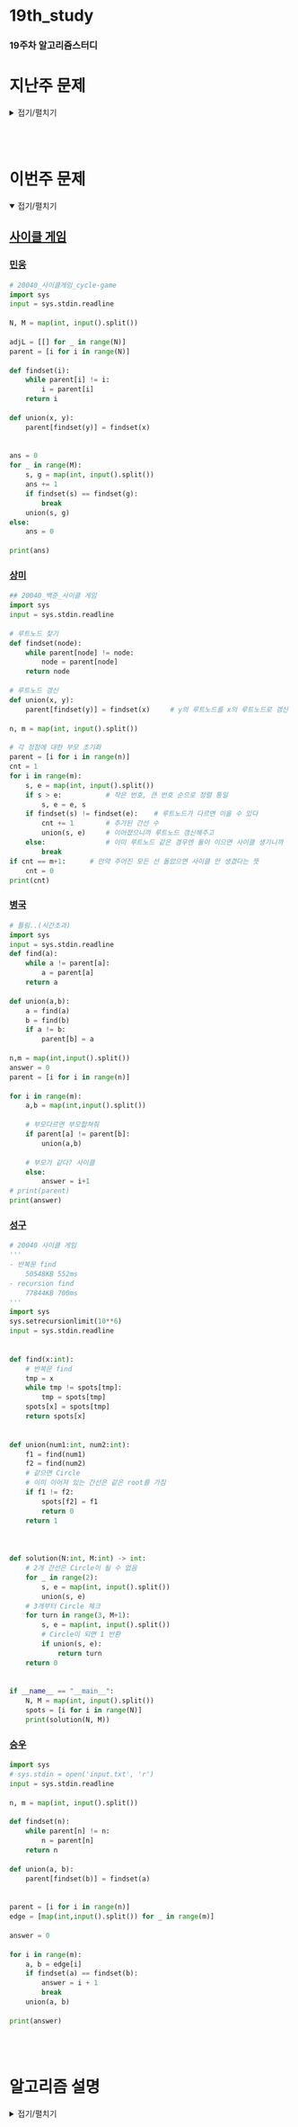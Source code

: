 # 19th_study

### 19주차 알고리즘스터디

# 지난주 문제

<details>
<summary>접기/펼치기</summary>
<div markdown="1">

## [세로 읽기](https://www.codetree.ai/problems/vertical-reading/description)

### [민웅](./세로읽기/민웅.py)

```py
import sys
# input = sys.stdin.readline

word_lst = []
max_l = 0

for _ in range(4):
    tmp = list(input())
    if len(tmp) > max_l:
        max_l = len(tmp)
    word_lst.append(tmp)

# print(word_lst)
# print(max_l)

new_lst = [[-1]*max_l for _ in range(4)]
for i in range(4):
    for j in range(len(word_lst[i])):
        new_lst[i][j] = word_lst[i][j]

ans = ''

for i in range(max_l):
    for j in range(4):
        if new_lst[j][i] != -1:
            ans += str(new_lst[j][i])
print(ans)
```

### [상미](./세로읽기/상미.py)

```py

```

### [병국](./세로읽기/병국.py)

```py
arr = []
for i in range(4):
    arr.append(list(input()))
answer = ''
dir = 0
while True:
    aa =''
    flag = True
    for i in range(len(arr)):
        if len(arr[i]) == 0:
            flag = False
        else:
            flag = True
            break
    if flag == False:
        break
    if arr[dir%4]:
        aa = arr[dir%4].pop(0)
    dir += 1
    answer += aa
print(answer)
```

### [성구](./세로읽기/성구.py)

```py
import sys
input = sys.stdin.readline


def solution(arr:list) -> str:
    ans = ""
    for j in range(max(map(lambda x:len(x), arr))):
        for i in range(4):
            if j >= len(arr[i]):
                continue
            ans += arr[i][j]
    return ans

if __name__ == "__main__":
    arr = [input().strip() for _ in range(4)]
    print(solution(arr))
```

### [승우](./세로읽기/승우.py)

```py

```

## [2배보다 커지는 수열](https://www.codetree.ai/training-field/search/problems/a-sequence-greater-than-twice/description?page=14&pageSize=20)

### [민웅](<./2배보다 커지는 수열/민웅.py>)

```py
import sys
input = sys.stdin.readline

N, M = map(int, input().split())

dp = [[0]*(M+1) for _ in range(N+1)]

for i in range(M+1):
    dp[1][i] = i

for i in range(2, N+1):
    tmp = 0
    for j in range(1, M+1):
        tmp += dp[i-1][j//2]
        dp[i][j] = (tmp%1000000007)

print(dp[-1][-1])

```

### [상미](<./2배보다 커지는 수열/상미.py>)

```py

```

### [병국](<./2배보다 커지는 수열/병국.py>)

```py

```

### [성구](<./2배보다 커지는 수열/성구.py>)

```py
# 2배보다 커지는 수열 
# 박영준 교수님의 힌트를 봤습니다
import sys
input = sys.stdin.readline

'''
0 1 2 3 4 5 6 7 8 9 10
0 1 0 0 0 0 0 0 0 0 0 
1 0 1 1 0 0 0 0 0 0 0
2 0 0 0 1 1 0 0 0 0 0
3 0 0 0 0 0 0 0 1 1 2
'''


def solution():
    n, m = map(int, input().split())
    dp = [[0] * (m+1) for i in range(1, n+1)]
    for i in range(1, m//2**(n-1)+1):
        dp[0][i] = 1
    for i in range(1, n):
        for j in range(2**(i), m//2**(n-i-1)+1):
            dp[i][j] += sum(dp[i-1][:j//2+1])

    print((sum(dp[n-1])) % 1_000_000_007)


if __name__ == "__main__":
    solution()
```

### [승우](<./2배보다 커지는 수열/승우.py>)

```py

```

## [코드트리 사내 메신저](https://www.codetree.ai/problems/codetree-internal-messenger/description)

### [민웅](<./코드트리 사내 메신저/민웅.py>)

```py
#3번 코드트리메신저
import sys
input = sys.stdin.readline

N = int(input())

def c_tree(n):
    if adjL[n]:
        child_lst = []
        for child in adjL[n]:
            c_time = c_tree(child)
            child_lst.append(c_time)
        child_lst.sort(reverse=True)

        max_child = 0
        for i in range(len(child_lst)):
            max_child = max((child_lst[i]+1)+i, max_child)
        return max_child
    else:
        return 0


employee_lst = list(map(int, input().split()))
adjL = [[] for _ in range(N + 1)]

for i in range(1, N):
    adjL[employee_lst[i]].append(i + 1)

print(c_tree(1))
```

### [상미](<./코드트리 사내 메신저/상미.py>)

```py

```

### [병국](<./코드트리 사내 메신저/병국.py>)

```py

```

### [성구](<./코드트리 사내 메신저/성구.py>)

```py
import sys
input = sys.stdin.readline    


def inorder(person:int, call:list):
    # 내가 연락해야할 리스트(비용)
    contact = []
    for next in call[person]:
        # 내가 연락할 사람이 앞으로 연락할 때 걸리는 시간 저장
        contact.append(1+inorder(next, call)) # 1은 본인에게 inorder은 아랫사람에게
    if contact: # 만약 다른사람에게 연락을 해야한다면
        contact.sort(reverse=1)     # 연락할 사람이 많은 사람부터 연락 시작
        for i in range(len(contact)):   # 순서 비용 추가
            contact[i] += i

        return max(contact) # 가장 비싼 비용이 모두 연락하는 비용과 같음
    return 0
        


def solution():
    N = int(input())
    people = list(map(int, input().split()))
    call = [[] for _ in range(N+1)]
    # 연락 트리 만들기
    for i in range(1, N):
        call[people[i]].append(i+1)
    ans = inorder(1, call)
    print(ans)
    

if __name__ == "__main__":
    solution()
```

### [승우](<./코드트리 사내 메신저/승우.py>)

```py

```

<br/><br/>

</div>

</details>

</br></br>

# 이번주 문제

<details open>
<summary>접기/펼치기</summary>
<div markdown="1">

## [사이클 게임](https://www.acmicpc.net/problem/20040)

### [민웅](<./사이클 게임/민웅.py>)

```py
# 20040_사이클게임_cycle-game
import sys
input = sys.stdin.readline

N, M = map(int, input().split())

adjL = [[] for _ in range(N)]
parent = [i for i in range(N)]

def findset(i):
    while parent[i] != i:
        i = parent[i]
    return i

def union(x, y):
    parent[findset(y)] = findset(x)


ans = 0
for _ in range(M):
    s, g = map(int, input().split())
    ans += 1
    if findset(s) == findset(g):
        break
    union(s, g)
else:
    ans = 0

print(ans)
```

### [상미](<./사이클 게임/상미.py>)

```py
## 20040_백준_사이클 게임
import sys
input = sys.stdin.readline

# 루트노드 찾기
def findset(node):
    while parent[node] != node:
        node = parent[node]
    return node

# 루트노드 갱신
def union(x, y):
    parent[findset(y)] = findset(x)     # y의 루트노드를 x의 루트노드로 갱신

n, m = map(int, input().split())

# 각 정점에 대한 부모 초기화
parent = [i for i in range(n)]
cnt = 1
for i in range(m):
    s, e = map(int, input().split())
    if s > e:           # 작은 번호, 큰 번호 순으로 정렬 통일
        s, e = e, s
    if findset(s) != findset(e):    # 루트노드가 다르면 이을 수 있다
        cnt += 1        # 추가된 간선 수
        union(s, e)     # 이어졌으니까 루트노드 갱신해주고
    else:               # 이미 루트노드 같은 경우엔 둘이 이으면 사이클 생기니까
        break
if cnt == m+1:      # 만약 주어진 모든 선 돌았으면 사이클 안 생겼다는 뜻
    cnt = 0
print(cnt)


```

### [병국](<./사이클 게임/병국.py>)

```py
# 틀림..(시간초과)
import sys
input = sys.stdin.readline
def find(a):
    while a != parent[a]:
        a = parent[a]
    return a

def union(a,b):
    a = find(a)
    b = find(b)
    if a != b:
        parent[b] = a

n,m = map(int,input().split())
answer = 0
parent = [i for i in range(n)]

for i in range(m):
    a,b = map(int,input().split())

    # 부모다르면 부모합쳐줘
    if parent[a] != parent[b]:
        union(a,b)

    # 부모가 같다? 사이클
    else:
        answer = i+1
# print(parent)
print(answer)

```

### [성구](<./사이클 게임/성구.py>)

```py
# 20040 사이클 게임
'''
- 반복문 find
    50548KB 552ms
- recursion find
    77844KB 700ms
'''
import sys
sys.setrecursionlimit(10**6)
input = sys.stdin.readline


def find(x:int):
    # 반복문 find 
    tmp = x
    while tmp != spots[tmp]:
        tmp = spots[tmp]
    spots[x] = spots[tmp]
    return spots[x]


def union(num1:int, num2:int):
    f1 = find(num1)
    f2 = find(num2)
    # 같으면 Circle
    # 이미 이어져 있는 간선은 같은 root를 가짐
    if f1 != f2:
        spots[f2] = f1
        return 0
    return 1



def solution(N:int, M:int) -> int:
    # 2개 간선은 Circle이 될 수 없음
    for _ in range(2):
        s, e = map(int, input().split())
        union(s, e)
    # 3개부터 Circle 체크
    for turn in range(3, M+1):
        s, e = map(int, input().split())
        # Circle이 되면 1 반환
        if union(s, e):
            return turn
    return 0


if __name__ == "__main__":
    N, M = map(int, input().split())
    spots = [i for i in range(N)] 
    print(solution(N, M))
```

### [승우](<./사이클 게임/승우.py>)

```py
import sys
# sys.stdin = open('input.txt', 'r')
input = sys.stdin.readline

n, m = map(int, input().split())

def findset(n):
    while parent[n] != n:
        n = parent[n]
    return n

def union(a, b):
    parent[findset(b)] = findset(a)


parent = [i for i in range(n)]
edge = [map(int,input().split()) for _ in range(m)]

answer = 0

for i in range(m):
    a, b = edge[i]
    if findset(a) == findset(b):
        answer = i + 1
        break
    union(a, b)

print(answer)

```

</div>
</details>
<br><br>

# 알고리즘 설명

<details>
<summary>접기/펼치기</summary>

## 용어 정리

### 상호베타 집합

- 정의 : 서로 중복으로 포함된 원소가 없는 집합, 즉 교집합이 없는 집합
- 상호배타 집합을 표현하는 방법으로는 연결리스트와 트리가 있다.

### 상호 배타 집합 표현 - 트리

- 하나의 집합을 하나의 트리로 표현
- 자식 노드가 부모 노드를 가리키며 루트 노드가 대표자가 된다.
  ![예시](./img/상호배타집합_트리_예시.jpg)

### 상호배타 집합에 대한 연산

1. `FindSet(x)` : `x`를 포함하는 집합을 찾는 연산
   ```py
   def FindSet(x):
    while x != p[x]:
        x = p[x]
    return x
   ```
2. `Union(x, y)` : `x`와 `y`를 포함하는 두 집합을 통합하는 연산
   ```py
   def Union(x, y):
    p[FindSet(x)] = Findset(y)
   ```

</details>

